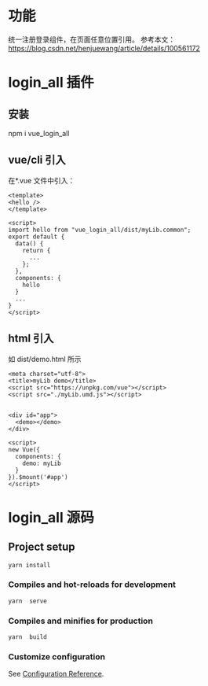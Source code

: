 # 功能

统一注册登录组件，在页面任意位置引用。
参考本文：https://blog.csdn.net/henjuewang/article/details/100561172

# login_all 插件

## 安装

npm i vue_login_all

## vue/cli 引入

在\*.vue 文件中引入：

```
<template>
<hello />
</template>

<script>
import hello from "vue_login_all/dist/myLib.common";
export default {
  data() {
    return {
      ...
    };
  },
  components: {
    hello
  }
  ...
}
</script>
```

## html 引入

如 dist/demo.html 所示

```
<meta charset="utf-8">
<title>myLib demo</title>
<script src="https://unpkg.com/vue"></script>
<script src="./myLib.umd.js"></script>


<div id="app">
  <demo></demo>
</div>

<script>
new Vue({
  components: {
    demo: myLib
  }
}).$mount('#app')
</script>
```

# login_all 源码

## Project setup

```
yarn install
```

### Compiles and hot-reloads for development

```
yarn  serve
```

### Compiles and minifies for production

```
yarn  build
```

### Customize configuration

See [Configuration Reference](https://cli.vuejs.org/config/).
